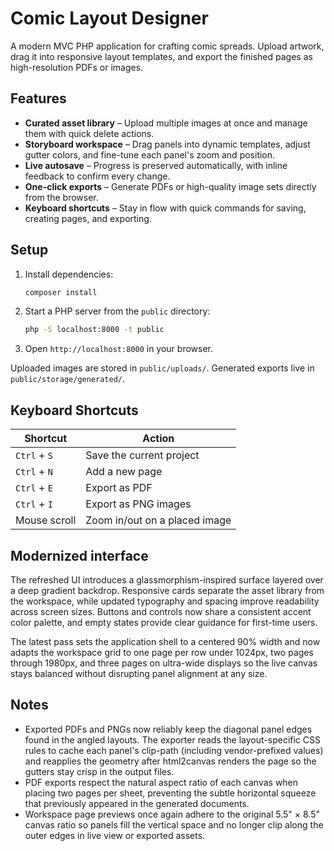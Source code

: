 # Comic Layout Designer

A modern MVC PHP application for crafting comic spreads. Upload artwork, drag it into responsive layout templates, and export the finished pages as high-resolution PDFs or images.

## Features

- **Curated asset library** – Upload multiple images at once and manage them with quick delete actions.
- **Storyboard workspace** – Drag panels into dynamic templates, adjust gutter colors, and fine-tune each panel's zoom and position.
- **Live autosave** – Progress is preserved automatically, with inline feedback to confirm every change.
- **One-click exports** – Generate PDFs or high-quality image sets directly from the browser.
- **Keyboard shortcuts** – Stay in flow with quick commands for saving, creating pages, and exporting.

## Setup

1. Install dependencies:
   ```bash
   composer install
   ```
2. Start a PHP server from the `public` directory:
   ```bash
   php -S localhost:8000 -t public
   ```
3. Open `http://localhost:8000` in your browser.

Uploaded images are stored in `public/uploads/`. Generated exports live in `public/storage/generated/`.

## Keyboard Shortcuts

| Shortcut | Action |
| --- | --- |
| `Ctrl` + `S` | Save the current project |
| `Ctrl` + `N` | Add a new page |
| `Ctrl` + `E` | Export as PDF |
| `Ctrl` + `I` | Export as PNG images |
| Mouse scroll | Zoom in/out on a placed image |

## Modernized interface

The refreshed UI introduces a glassmorphism-inspired surface layered over a deep gradient backdrop. Responsive cards separate the asset library from the workspace, while updated typography and spacing improve readability across screen sizes. Buttons and controls now share a consistent accent color palette, and empty states provide clear guidance for first-time users.

The latest pass sets the application shell to a centered 90% width and now adapts the workspace grid to one page per row under 1024px, two pages through 1980px, and three pages on ultra-wide displays so the live canvas stays balanced without disrupting panel alignment at any size.

## Notes

* Exported PDFs and PNGs now reliably keep the diagonal panel edges found in the angled layouts. The exporter reads the layout-specific CSS rules to cache each panel's clip-path (including vendor-prefixed values) and reapplies the geometry after html2canvas renders the page so the gutters stay crisp in the output files.
* PDF exports respect the natural aspect ratio of each canvas when placing two pages per sheet, preventing the subtle horizontal squeeze that previously appeared in the generated documents.
* Workspace page previews once again adhere to the original 5.5" × 8.5" canvas ratio so panels fill the vertical space and no longer clip along the outer edges in live view or exported assets.

